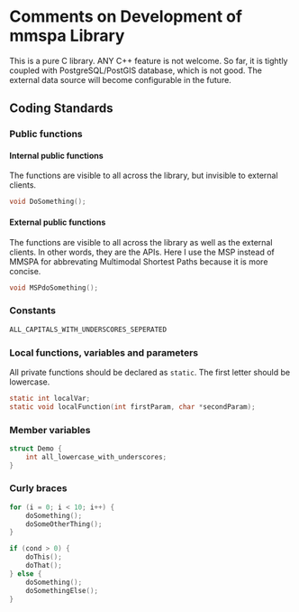 # Comments on Development of mmspa Library

This is a pure C library. ANY C++ feature is not welcome. So far, it is tightly
coupled with PostgreSQL/PostGIS database, which is not good. The external data
source will become configurable in the future.

## Coding Standards

### Public functions 

#### Internal public functions

The functions are visible to all across the library, but invisible to external
clients.

```C
void DoSomething();
```

#### External public functions

The functions are visible to all across the library as well as the external
clients. In other words, they are the APIs. Here I use the MSP instead of MMSPA for 
abbrevating Multimodal Shortest Paths because it is more concise.

```C
void MSPdoSomething();
```

### Constants

```C
ALL_CAPITALS_WITH_UNDERSCORES_SEPERATED
```

### Local functions, variables and parameters

All private functions should be declared as `static`. The first letter should
be lowercase.

```C
static int localVar;
static void localFunction(int firstParam, char *secondParam);
```

### Member variables

```C
struct Demo {
    int all_lowercase_with_underscores;
}
```

### Curly braces

```C
for (i = 0; i < 10; i++) {
    doSomething();
    doSomeOtherThing();
}
```

```C
if (cond > 0) {
    doThis();
    doThat();
} else {
    doSomething();
    doSomethingElse();
}
```
